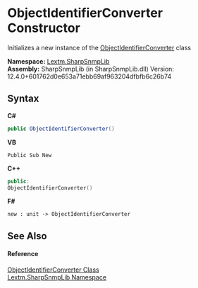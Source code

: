 # ObjectIdentifierConverter Constructor 
 

Initializes a new instance of the <a href="T_Lextm_SharpSnmpLib_ObjectIdentifierConverter">ObjectIdentifierConverter</a> class

**Namespace:**&nbsp;<a href="N_Lextm_SharpSnmpLib">Lextm.SharpSnmpLib</a><br />**Assembly:**&nbsp;SharpSnmpLib (in SharpSnmpLib.dll) Version: 12.4.0+601762d0e653a71ebb69af963204dfbfb6c26b74

## Syntax

**C#**<br />
``` C#
public ObjectIdentifierConverter()
```

**VB**<br />
``` VB
Public Sub New
```

**C++**<br />
``` C++
public:
ObjectIdentifierConverter()
```

**F#**<br />
``` F#
new : unit -> ObjectIdentifierConverter
```


## See Also


#### Reference
<a href="T_Lextm_SharpSnmpLib_ObjectIdentifierConverter">ObjectIdentifierConverter Class</a><br /><a href="N_Lextm_SharpSnmpLib">Lextm.SharpSnmpLib Namespace</a><br />